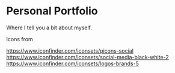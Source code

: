 # Personal Portfolio

Where I tell you a bit about myself.

Icons from

https://www.iconfinder.com/iconsets/picons-social
https://www.iconfinder.com/iconsets/social-media-black-white-2
https://www.iconfinder.com/iconsets/logos-brands-5
